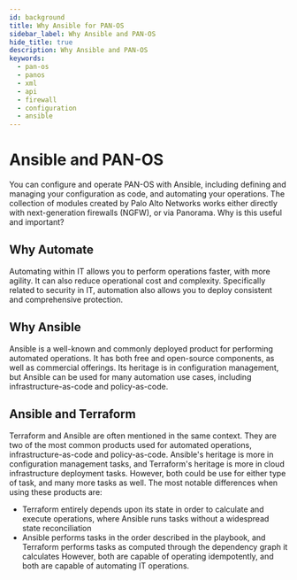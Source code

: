 ```yaml
---
id: background
title: Why Ansible for PAN-OS
sidebar_label: Why Ansible and PAN-OS
hide_title: true
description: Why Ansible and PAN-OS
keywords:
  - pan-os
  - panos
  - xml
  - api
  - firewall
  - configuration
  - ansible
---
```


# Ansible and PAN-OS

You can configure and operate PAN-OS with Ansible, including defining and managing your configuration as code, and automating your operations. The collection of modules created by Palo Alto Networks works either directly with next-generation firewalls (NGFW), or via Panorama. Why is this useful and important?

## Why Automate

Automating within IT allows you to perform operations faster, with more agility. It can also reduce operational cost and complexity. Specifically related to security in IT, automation also allows you to deploy consistent and comprehensive protection.

## Why Ansible

Ansible is a well-known and commonly deployed product for performing automated operations. It has both free and open-source components, as well as commercial offerings. Its heritage is in configuration management, but Ansible can be used for many automation use cases, including infrastructure-as-code and policy-as-code.

## Ansible and Terraform

Terraform and Ansible are often mentioned in the same context. They are two of the most common products used for automated operations, infrastructure-as-code and policy-as-code. Ansible's heritage is more in configuration management tasks, and Terraform's heritage is more in cloud infrastructure deployment tasks. However, both could be use for either type of task, and many more tasks as well. The most notable differences when using these products are:

- Terraform entirely depends upon its state in order to calculate and execute operations, where Ansible runs tasks without a widespread state reconciliation
- Ansible performs tasks in the order described in the playbook, and Terraform performs tasks as computed through the dependency graph it calculates
  However, both are capable of operating idempotently, and both are capable of automating IT operations.
